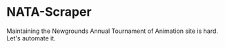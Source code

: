 # NATA-Scraper
Maintaining the Newgrounds Annual Tournament of Animation site is hard. Let's automate it.
